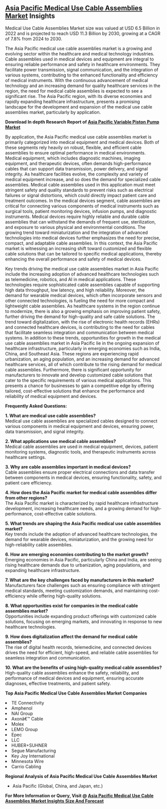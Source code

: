 <h2><a href="https://www.verifiedmarketreports.com/download-sample/?rid=429910&amp;utm_source=Github-Feb&amp;utm_medium=219" target="_blank">Asia Pacific Medical Use Cable Assemblies Market</a> Insights</h2><p>Medical Use Cable Assemblies Market size was valued at USD 6.5 Billion in 2022 and is projected to reach USD 11.3 Billion by 2030, growing at a CAGR of 7.8% from 2024 to 2030.</p><p><p>The Asia Pacific medical use cable assemblies market is a growing and evolving sector within the healthcare and medical technology industries. Cable assemblies used in medical devices and equipment are integral to ensuring reliable performance and safety in healthcare environments. They facilitate power transmission, signal communication, and the integration of various systems, contributing to the enhanced functionality and efficiency of medical instruments. With the continuous advancement of medical technology and an increasing demand for quality healthcare services in the region, the need for medical cable assemblies is expected to see a significant rise. The Asia Pacific region, with its diverse economies and rapidly expanding healthcare infrastructure, presents a promising landscape for the development and expansion of the medical use cable assemblies market, particularly by application. <p><strong>Download In depth Research Report of <a href="https://www.verifiedmarketreports.com/download-sample/?rid=236118&amp;utm_source=Pulse-Dec&amp;utm_medium=219" target="_blank">Asia Pacific Variable Piston Pump Market</a></strong></p></p> <p>By application, the Asia Pacific medical use cable assemblies market is primarily categorized into medical equipment and medical devices. Both of these segments rely heavily on robust, flexible, and efficient cable assemblies to ensure optimal performance in medical environments. Medical equipment, which includes diagnostic machines, imaging equipment, and therapeutic devices, often demands high-performance cables that can support data transmission, power delivery, and signal integrity. As healthcare facilities evolve, the complexity and variety of medical equipment increase, and so does the demand for specialized cable assemblies. Medical cable assemblies used in this application must meet stringent safety and quality standards to prevent risks such as electrical failures or signal distortions, which could directly impact patient care and treatment outcomes. In the medical devices segment, cable assemblies are critical for connecting various components of medical instruments such as surgical tools, patient monitoring devices, infusion pumps, and diagnostic instruments. Medical devices require highly reliable and durable cable assemblies that can withstand the demands of frequent use, sterilization, and exposure to various physical and environmental conditions. The growing trend toward miniaturization and the integration of advanced technologies into medical devices further emphasizes the need for precise, compact, and adaptable cable assemblies. In this context, the Asia Pacific market is witnessing an increasing shift toward customized and flexible cable solutions that can be tailored to specific medical applications, thereby enhancing the overall performance and safety of medical devices.</p> <p>Key trends driving the medical use cable assemblies market in Asia Pacific include the increasing adoption of advanced healthcare technologies such as telemedicine, robotics, and AI in medical applications. These technologies require sophisticated cable assemblies capable of supporting high data throughput, low latency, and high reliability. Moreover, the demand for wearable medical devices, which often incorporate sensors and other connected technologies, is fueling the need for more compact and lightweight cable assemblies. As healthcare systems in the region continue to modernize, there is also a growing emphasis on improving patient safety, further driving the demand for high-quality and safe cable solutions. The trend toward digitalization, with the rise of electronic health records (EHRs) and connected healthcare devices, is contributing to the need for cables that facilitate seamless integration and communication between medical systems. In addition to these trends, opportunities for growth in the medical use cable assemblies market in Asia Pacific lie in the ongoing expansion of healthcare infrastructure, particularly in emerging economies such as India, China, and Southeast Asia. These regions are experiencing rapid urbanization, an aging population, and an increasing demand for advanced healthcare services, all of which contribute to the rising demand for medical cable assemblies. Furthermore, there is significant opportunity for manufacturers to innovate and develop customized cable solutions that cater to the specific requirements of various medical applications. This presents a chance for businesses to gain a competitive edge by offering tailored, cost-effective solutions that enhance the performance and reliability of medical equipment and devices.</p> <p><strong>Frequently Asked Questions:</strong></p> <p><strong>1. What are medical use cable assemblies?</strong><br>Medical use cable assemblies are specialized cables designed to connect various components in medical equipment and devices, ensuring power, data transmission, and signal integrity.</p> <p><strong>2. What applications use medical cable assemblies?</strong><br>Medical cable assemblies are used in medical equipment, devices, patient monitoring systems, diagnostic tools, and therapeutic instruments across healthcare settings.</p> <p><strong>3. Why are cable assemblies important in medical devices?</strong><br>Cable assemblies ensure proper electrical connections and data transfer between components in medical devices, ensuring functionality, safety, and patient care efficiency.</p> <p><strong>4. How does the Asia Pacific market for medical cable assemblies differ from other regions?</strong><br>The Asia Pacific market is characterized by rapid healthcare infrastructure development, increasing healthcare needs, and a growing demand for high-performance, cost-effective cable solutions.</p> <p><strong>5. What trends are shaping the Asia Pacific medical use cable assemblies market?</strong><br>Key trends include the adoption of advanced healthcare technologies, the demand for wearable devices, miniaturization, and the growing need for high-reliability cable assemblies.</p> <p><strong>6. How are emerging economies contributing to the market growth?</strong><br>Emerging economies in Asia Pacific, particularly China and India, are seeing rising healthcare demands due to urbanization, aging populations, and expanding healthcare infrastructure.</p> <p><strong>7. What are the key challenges faced by manufacturers in this market?</strong><br>Manufacturers face challenges such as ensuring compliance with stringent medical standards, meeting customization demands, and maintaining cost-efficiency while offering high-quality solutions.</p> <p><strong>8. What opportunities exist for companies in the medical cable assemblies market?</strong><br>Opportunities include expanding product offerings with customized cable solutions, focusing on emerging markets, and innovating in response to new healthcare technologies.</p> <p><strong>9. How does digitalization affect the demand for medical cable assemblies?</strong><br>The rise of digital health records, telemedicine, and connected devices drives the need for efficient, high-speed, and reliable cable assemblies for seamless integration and communication.</p> <p><strong>10. What are the benefits of using high-quality medical cable assemblies?</strong><br>High-quality cable assemblies enhance the safety, reliability, and performance of medical devices and equipment, ensuring accurate diagnoses, effective treatments, and patient safety.</p></p><p><strong>Top Asia Pacific Medical Use Cable Assemblies Market Companies</strong></p><div data-test-id=""><p><li>TE Connectivity</li><li> Amphenol</li><li> NAI Group</li><li> Axonâ€™ Cable</li><li> Molex</li><li> LEMO Group</li><li> Epec</li><li> LLC</li><li> HUBER+SUHNER</li><li> Segue Manufacturing</li><li> Key Joy International</li><li> Minnesota Wire</li><li> Carrio Cabling</li></p><div><strong>Regional Analysis of&nbsp;Asia Pacific Medical Use Cable Assemblies Market</strong></div><ul><li dir="ltr"><p dir="ltr">Asia Pacific (Global, China, and Japan, etc.)</p></li></ul><p><strong>For More Information or Query, Visit @&nbsp;</strong><strong><a href="https://www.verifiedmarketreports.com/product/medical-use-cable-assemblies-market/?utm_source=Github-Feb&amp;utm_medium=219" target="_blank">Asia Pacific Medical Use Cable Assemblies Market Insights Size And Forecast</a></strong></p></div><h2>&nbsp;</h2><div data-test-id="">&nbsp;</div>
